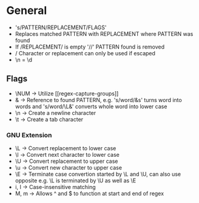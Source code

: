 # General
- 's/PATTERN/REPLACEMENT/FLAGS'
- Replaces matched PATTERN with REPLACEMENT where PATTERN was found
- If /REPLACEMENT/ is empty '//' PATTERN found is removed
- / Character or replacement can only be used if escaped
- \\n = \\d

## Flags
- \\NUM -> Utilize [[regex-capture-groups]]
- & -> Reference to found PATTERN, e.g. 's/word/&s' turns word into words and 's/word/\\L&' converts whole word into lower case
- \\n -> Create a newline character
- \\t -> Create a tab character

### GNU Extension
- \\L -> Convert replacement to lower case
- \\l -> Convert next character to lower case
- \\U -> Convert replacement to upper case
- \\u -> Convert new character to upper case
- \\E -> Terminate case convertion started by \\L and \\U, can also use opposite e.g. \\L is terminated by \\U as well as \\E
- i, I -> Case-insensitive matching
- M, m -> Allows ^ and $ to function at start and end of regex